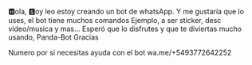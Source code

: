 🅷ola, 🆂oy leo estoy creando un bot de whatsApp.
Y me gustaría que lo uses, el bot tiene muchos comandos
Ejemplo, a ser sticker, desc vídeo/musica y mas...
Esperó que lo disfrutes y que te diviertas mucho usando, Panda-Bot
Gracias

Numero por si necesitas ayuda con el bot
wa.me/+5493772642252

